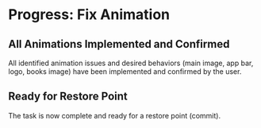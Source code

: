 # Progress: Fix Animation

## All Animations Implemented and Confirmed

All identified animation issues and desired behaviors (main image, app bar, logo, books image) have been implemented and confirmed by the user.

## Ready for Restore Point

The task is now complete and ready for a restore point (commit).